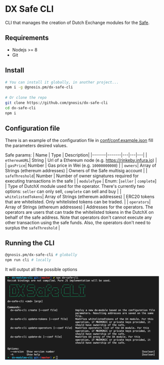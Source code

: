 # DX Safe CLI

CLI that manages the creation of Dutch Exchange modules for the [Safe](https://safe.gnosis.io).

## Requirements
* Nodejs >= 8
* Git

## Install
```sh
# You can install it globally, in another project...
npm i -g @gnosis.pm/dx-safe-cli

# Or clone the repo
git clone https://github.com/gnosis/dx-safe-cli
cd dx-safe-cli
npm i
````

## Configuration file
There is an example of the configuration file in [conf/conf.example.json](conf/conf.example.json) fill the parameters desired values.

Safe params:
| Name  | Type  | Description|
|-------|-------|---|---|---|
| `ethereumURL`| String  | Url of a Ethereum node (e.g. https://rinkeby.infura.io) |
| `gasPrice`|  Number | Gas price in Wei (e.g. `10000000000`)  |
| `owners`| Array of Strings (ethereum addresses)  |  Owners of the Safe multisig account  |
| `safeThreshold`| Number  |  Number of owner signatures required for executing transactions in the safe  |
| `moduleType` |  Enum: [`seller` \| `complete`]  |  Type of DutchX module used for the operator. There\'s currently two options: `seller` can only sell, `complete` can sell and buy |
| `whitelistedTokens`| Array of Strings (ethereum addresses)  |  ERC20 tokens that are whitelisted. Only whitelisted tokens can be traded.  |
| `operators`| Array of Strings (ethereum addresses)  |  Addresses for the operators. The operators are users that can trade the whitelisted tokens in the DutchX on behalf of the safe address. Note that operators don\'t cannot execute any other transaction using the safe funds. Also, the operators don\'t need to surplus the `safeThreshold` |

## Running the CLI
```sh
@gnosis.pm/dx-safe-cli # globally
npm run cli # locally
```

It will output all the possible options

![alt text](./dx-safe-cli.png "Logo Title Text 1")